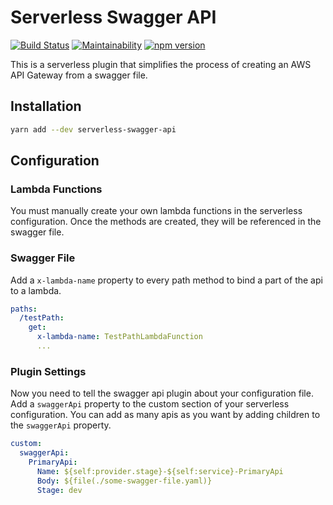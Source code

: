 Serverless Swagger API
======================

[![Build Status](https://travis-ci.org/theBenForce/serverless-swagger-api.svg?branch=master)](https://travis-ci.org/theBenForce/serverless-swagger-api) [![Maintainability](https://api.codeclimate.com/v1/badges/b9a5ee60a1ec6eba104d/maintainability)](https://codeclimate.com/github/theBenForce/serverless-swagger-api/maintainability) [![npm version](https://badge.fury.io/js/serverless-swagger-api.svg)](https://badge.fury.io/js/serverless-swagger-api)

This is a serverless plugin that simplifies the process of creating an AWS API Gateway from a swagger file.

## Installation

```bash
yarn add --dev serverless-swagger-api
```

## Configuration

### Lambda Functions
You must manually create your own lambda functions in the serverless configuration. Once the methods are created, they will be referenced in the swagger file.

### Swagger File
Add a `x-lambda-name` property to every path method to bind a part of the api to a lambda.

```yaml
paths:
  /testPath:
    get:
      x-lambda-name: TestPathLambdaFunction
      ...
```

### Plugin Settings
Now you need to tell the swagger api plugin about your configuration file. Add a `swaggerApi` property to the custom section of your serverless configuration. You can add as many apis as you want by adding children to the `swaggerApi` property.

```yaml
custom:
  swaggerApi:
    PrimaryApi:
      Name: ${self:provider.stage}-${self:service}-PrimaryApi
      Body: ${file(./some-swagger-file.yaml)}
      Stage: dev
```